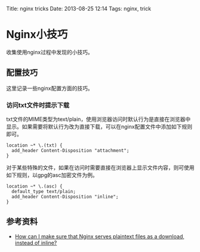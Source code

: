 Title: nginx tricks
Date: 2013-08-25 12:14
Tags: nginx, trick

# Nginx小技巧

收集使用nginx过程中发现的小技巧。

## 配置技巧

这里记录一些nginx配置方面的技巧。
### 访问txt文件时提示下载

txt文件的MIME类型为text/plain，使用浏览器访问时默认行为是直接在浏览器中显示。如果需要将默认行为改为直接下载，可以在nginx配置文件中添加如下规则即可。

    location ~* \.(txt) {
      add_header Content-Disposition "attachment";
    }

对于某些特殊的文件，如果在访问时需要直接在浏览器上显示文件内容，则可使用如下规则，以gpg的asc加密文件为例。

    location ~* \.(asc) {
      default_type text/plain;
      add_header Content-Disposition "inline";
    }

## 参考资料

*  [How can I make sure that Nginx serves plaintext files as a download, instead of inline?](http://serverfault.com/questions/364370/how-can-i-make-sure-that-nginx-serves-plaintext-files-as-a-download-instead-of)

